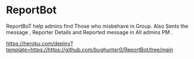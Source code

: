 # ReportBot

ReportBoT help admins find Those who misbehave in Group. Also Sents the message , Reporter Details and Reported message in All admins PM .

https://heroku.com/deploy?template=https://https://github.com/bughunter0/ReportBot/tree/main
